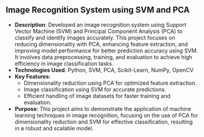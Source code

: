 ## Image Recognition System using SVM and PCA
- **Description**: Developed an image recognition system using Support Vector Machine (SVM) and Principal Component Analysis (PCA) to classify and identify images accurately. This project focuses on reducing dimensionality with PCA, enhancing feature extraction, and improving model performance for better prediction accuracy using SVM. It involves data preprocessing, training, and evaluation to achieve high efficiency in image classification tasks.
- **Technologies Used**: Python, SVM, PCA, Scikit-Learn, NumPy, OpenCV
- **Key Features**:
  - Dimensionality reduction using PCA for optimized feature extraction.
  - Image classification using SVM for accurate predictions.
  - Efficient handling of image datasets for faster training and evaluation.
- **Purpose**: This project aims to demonstrate the application of machine learning techniques in image recognition, focusing on the use of PCA for dimensionality reduction and SVM for effective classification, resulting in a robust and scalable model.
